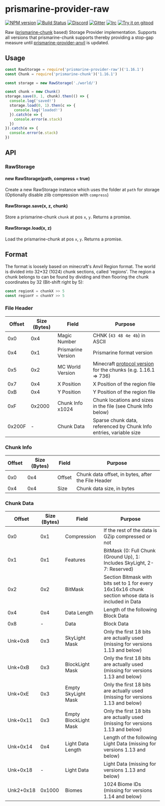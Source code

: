 # prismarine-provider-raw
[![NPM version](https://img.shields.io/npm/v/prismarine-provider-raw.svg)](http://npmjs.com/package/prismarine-provider-raw)
[![Build Status](https://github.com/PrismarineJS/prismarine-template/workflows/CI/badge.svg)](https://github.com/PrismarineJS/prismarine-provider-raw/actions?query=workflow%3A%22CI%22)
[![Discord](https://img.shields.io/badge/chat-on%20discord-brightgreen.svg)](https://discord.gg/GsEFRM8)
[![Gitter](https://img.shields.io/badge/chat-on%20gitter-brightgreen.svg)](https://gitter.im/PrismarineJS/general)
[![Irc](https://img.shields.io/badge/chat-on%20irc-brightgreen.svg)](https://irc.gitter.im/)
[![Try it on gitpod](https://img.shields.io/badge/try-on%20gitpod-brightgreen.svg)](https://gitpod.io/#https://github.com/PrismarineJS/prismarine-provider-raw)

Raw ([prismarine-chunk](https://github.com/PrismarineJS/prismarine-chunk) based) Storage Provider implementation. Supports all versions that prismarine-chunk supports thereby providing a stop-gap measure until [prismarine-provider-anvil](https://github.com/PrismarineJS/prismarine-provider-anvil) is updated.

## Usage

```js
const RawStorage = require('prismarine-provider-raw')('1.16.1')
const Chunk = require('prismarine-chunk')('1.16.1')

const storage = new RawStorage('./world/')

const chunk = new Chunk()
storage.save(0, 1, chunk).then(() => {
  console.log('saved!')
  storage.load(0, 1).then(c => {
    console.log('loaded!')
  }).catch(e => {
    console.error(e.stack)
  })
}).catch(e => {
  console.error(e.stack)
})
```

## API

### RawStorage

#### new RawStorage(path, compress = true)
Create a new RawStorage instance which uses the folder at `path` for storage (Optionally disable zlib compression with `compress`)

#### RawStorage.save(x, z, chunk)
Store a prismarine-chunk `chunk` at pos `x`, `y`. Returns a promise.

#### RawStorage.load(x, z)
Load the prismarine-chunk at pos `x`, `y`. Returns a promise.

## Format
The format is loosely based on minecraft's Anvil Region format. The world is divided into 32*32 (1024) chunk sections, called 'regions'.
The region a chunk belongs to can be found by dividing and then flooring the chunk coordinates by 32 (Bit-shift right by 5):
```js
const regionX = chunkX >> 5
const regionY = chunkY >> 5
```

### File Header
| Offset | Size (Bytes) | Field              | Purpose                                                                                                                                                           |
|--------|--------------|--------------------|-------------------------------------------------------------------------------------------------------------------------------------------------------------------|
| 0x0    | 0x4          | Magic Number       | CHNK (`43 48 4e 4b`) in ASCII                                                                                                                                     |
| 0x4    | 0x1          | Prismarine Version | Prismarine format version                                                                                                                                         |
| 0x5    | 0x2          | MC World Version   | Minecraft [protocol version](https://github.com/PrismarineJS/minecraft-data/blob/master/data/pc/common/protocolVersions.json) for the chunks (e.g. 1.16.1 => 736) |
| 0x7    | 0x4          | X Position         | X Position of the region file                                                                                                                                     |
| 0xB    | 0x4          | Y Position         | Y Position of the region file                                                                                                                                     |
| 0xF    | 0x2000       | Chunk Info x1024   | Chunk locations and sizes in the file (see Chunk Info below)                                                                                                      |
| 0x200F | -            | Chunk Data         | Sparse chunk data, referenced by Chunk Info entries, variable size                                                                                                |


### Chunk Info
| Offset | Size (Bytes) | Field  | Purpose                                                      |
|--------|--------------|--------|--------------------------------------------------------------|
| 0x0    | 0x4          | Offset | Chunk data offset, in bytes, after the File Header           |
| 0x4    | 0x4          | Size   | Chunk data size, in bytes                                    |

### Chunk Data
| Offset    | Size (Bytes) | Field                 | Purpose                                                                                            |
|-----------|--------------|-----------------------|----------------------------------------------------------------------------------------------------|
| 0x0       | 0x1          | Compression           | If the rest of the data is GZip compressed or not                                                  |
| 0x1       | 0x1          | Features              | BitMask (0: Full Chunk (Ground Up), 1: Includes SkyLight, 2-7: Reserved)                           |
| 0x2       | 0x2          | BitMask               | Section Bitmask with bits set to 1 for every 16x16x16 chunk section whose data is included in Data |
| 0x4       | 0x4          | Data Length           | Length of the following Block Data                                                                 |
| 0x8       | -            | Data                  | Block Data                                                                                         |
| Unk+0x8   | 0x3          | SkyLight Mask         | Only the first 18 bits are actually used (missing for versions 1.13 and below)                     |
| Unk+0xB   | 0x3          | BlockLight Mask       | Only the first 18 bits are actually used (missing for versions 1.13 and below)                     |
| Unk+0xE   | 0x3          | Empty SkyLight Mask   | Only the first 18 bits are actually used (missing for versions 1.13 and below)                     |
| Unk+0x11  | 0x3          | Empty BlockLight Mask | Only the first 18 bits are actually used (missing for versions 1.13 and below)                     |
| Unk+0x14  | 0x4          | Light Data Length     | Length of the following Light Data (missing for versions 1.13 and below)                           |
| Unk+0x18  | -            | Light Data            | Light Data (missing for versions 1.13 and below)                                                   |
| Unk2+0x18 | 0x1000       | Biomes                | 1024 Biome IDs (missing for versions 1.14 and below)                                               |
